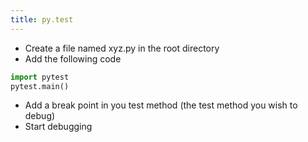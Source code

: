 ```yaml
---
title: py.test
---
```


- Create a file named xyz.py in the root directory 
- Add the following code 
```python
import pytest
pytest.main()
```
- Add a break point in you test method (the test method you wish to debug) 
- Start debugging

